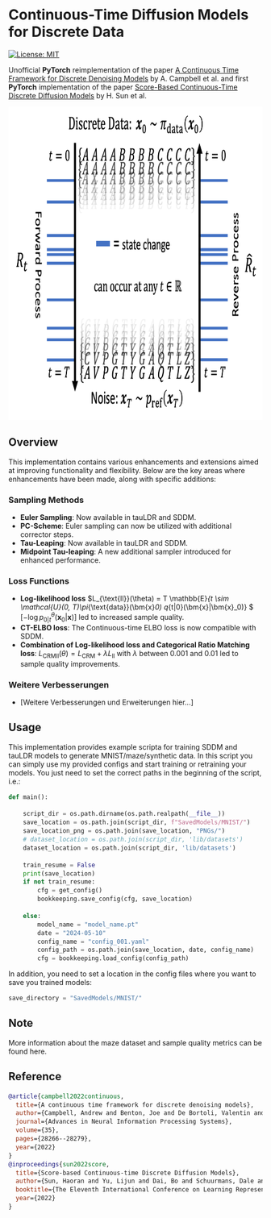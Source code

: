 # Continuous-Time Diffusion Models for Discrete Data

[![License: MIT](https://img.shields.io/badge/License-MIT-yellow.svg)](https://github.com/paulffm/Discrete-Time-Diffusion-Models-for-Discrete-Data/blob/main/LICENSE)

Unofficial **PyTorch** reimplementation of the
paper [A Continuous Time Framework for Discrete Denoising Models](https://arxiv.org/pdf/2205.14987)
by A. Campbell et al. and first **PyTorch** implementation of the paper [Score-Based Continuous-Time Discrete Diffusion Models](https://openreview.net/pdf?id=BYWWwSY2G5s) by H. Sun et al.

<p align="center">
  <img src="ct_forwardrev_process2.png"  alt="1" width = 876px height = 621px >
</p>

## Overview

This implementation contains various enhancements and extensions aimed at improving functionality and flexibility. Below are the key areas where enhancements have been made, along with specific additions:

### Sampling Methods

- **Euler Sampling**: Now available in tauLDR and SDDM.
- **PC-Scheme**: Euler sampling can now be utilized with additional corrector steps.
- **Tau-Leaping**: Now available in tauLDR and SDDM.
- **Midpoint Tau-leaping**: A new additional sampler introduced for enhanced performance.

### Loss Functions

- **Log-likelihood loss** $L_{\text{ll}}(\theta) = T \mathbb{E}_{t \sim \mathcal{U}(0, T)\pi_{\text{data}}(\bm{x}_0) q_{t|0}(\bm{x}|\bm{x}_0)} $ $[ - \log p^{\theta}_{0|t}(\bm{x}_0|\bm{x}) ]$ led to increased sample quality.
- **CT-ELBO loss**: The Continuous-time ELBO loss is now compatible with SDDM.
- **Combination of Log-likelihood loss and Categorical Ratio Matching loss**: $L_{\text{CRMll}}(\theta) = L_{\text{CRM}} + \lambda L_{\text{ll}}$ with $\lambda$ between 0.001 and 0.01 led to sample quality improvements.
  
### Weitere Verbesserungen

- [Weitere Verbesserungen und Erweiterungen hier...]

## Usage

This implementation provides example scripta for training SDDM and tauLDR models to generate MNIST/maze/synthetic data. In this script you can simply use my provided configs and start training or retraining your models. You just need to set the correct paths in the beginning of the script, i.e.:

```python
def main():

    script_dir = os.path.dirname(os.path.realpath(__file__))
    save_location = os.path.join(script_dir, f"SavedModels/MNIST/")
    save_location_png = os.path.join(save_location, "PNGs/")
    # dataset_location = os.path.join(script_dir, 'lib/datasets')
    dataset_location = os.path.join(script_dir, 'lib/datasets')

    train_resume = False
    print(save_location)
    if not train_resume:
        cfg = get_config()
        bookkeeping.save_config(cfg, save_location)

    else:
        model_name = "model_name.pt"
        date = "2024-05-10"
        config_name = "config_001.yaml"
        config_path = os.path.join(save_location, date, config_name)
        cfg = bookkeeping.load_config(config_path)
```

In addition, you need to set a location in the config files where you want to save you trained models:

```python
save_directory = "SavedModels/MNIST/"
```

## Note

More information about the maze dataset and sample quality metrics can be found here.

## Reference

```bibtex
@article{campbell2022continuous,
  title={A continuous time framework for discrete denoising models},
  author={Campbell, Andrew and Benton, Joe and De Bortoli, Valentin and Rainforth, Thomas and Deligiannidis, George and Doucet, Arnaud},
  journal={Advances in Neural Information Processing Systems},
  volume={35},
  pages={28266--28279},
  year={2022}
}
@inproceedings{sun2022score,
  title={Score-based Continuous-time Discrete Diffusion Models},
  author={Sun, Haoran and Yu, Lijun and Dai, Bo and Schuurmans, Dale and Dai, Hanjun},
  booktitle={The Eleventh International Conference on Learning Representations},
  year={2022}
}
```
